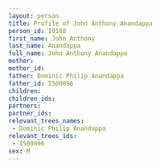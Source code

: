 ```yaml
---
layout: person
title: Profile of John Anthony Anandappa
person_id: I0188
first_name: John Anthony
last_name: Anandappa
full_name: John Anthony Anandappa
mother: 
mother_id: 
father: Dominic Philip Anandappa
father_id: I500096
children:
children_ids:
partners:
partner_ids:
relevant_trees_names:
 - Dominic Philip Anandappa
relevant_trees_ids:
 - I500096
sex: M
---
```


